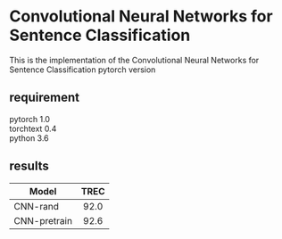 # Convolutional Neural Networks for Sentence Classification
This is the implementation of the Convolutional Neural Networks for Sentence Classification pytorch version

## requirement
pytorch 1.0  
torchtext 0.4  
python 3.6

## results
Model|TREC
--|:--:
CNN-rand|92.0
CNN-pretrain|92.6

